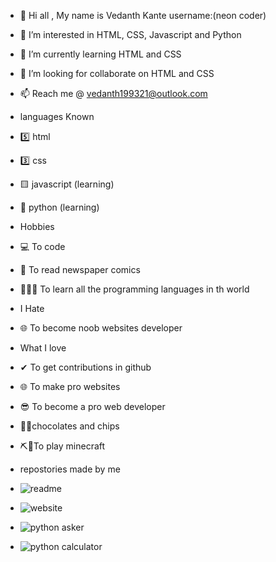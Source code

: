 


- 👋 Hi all , My name is Vedanth Kante username:(neon coder)
- 👀 I’m interested in HTML, CSS, Javascript and Python
- 🌱 I’m currently learning HTML and CSS
- 💞️ I’m looking for collaborate on HTML and CSS
- 📫 Reach me @ vedanth199321@outlook.com

- languages Known
- 5️⃣ html
- 3️⃣ css
- 🟨 javascript (learning)
- 🐍 python (learning)

-  Hobbies
-  💻 To code
-  📰 To read newspaper comics
-   👨🏻‍💻   To learn all the programming languages in th world

-  I Hate
- 🌐 To become noob websites developer

- What I love
- ✔ To get contributions in github 
- 🌐 To make pro websites
- 😎 To become a pro web developer
- 🍫🍟chocolates and chips
- ⛏📍To play minecraft

- repostories made by me 
- ![readme](https://user-images.githubusercontent.com/79017098/113131487-ea348100-923a-11eb-8fb5-c15d294078bb.png)
- ![website](https://user-images.githubusercontent.com/79017098/113131489-eb65ae00-923a-11eb-912f-6d001446be6b.png)
- ![python asker](https://user-images.githubusercontent.com/79017098/113131491-eb65ae00-923a-11eb-9c9c-a9c616e21920.png)
- ![python calculator](https://user-images.githubusercontent.com/79017098/113131493-ebfe4480-923a-11eb-883e-23b3c76cabb4.png)





<!---
vedanthkante/vedanthkante is a ✨ special ✨ repository because its `README.md` (this file) appears on your GitHub profile.
You can click the Preview link to take a look at your changes.
--->
